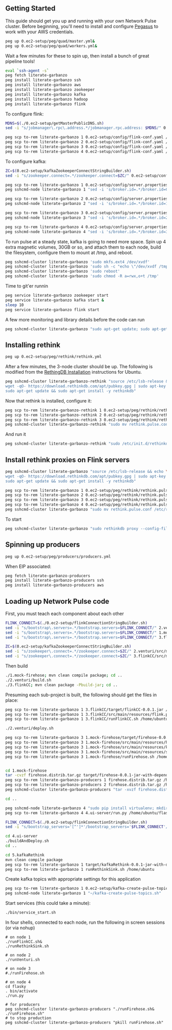 ## Getting Started

This guide should get you up and running with your own Network Pulse
cluster. Before beginning, you'll need to install and configure
[Pegasus][pegasus] to work with your AWS credentials.


```bash
peg up 0.ec2-setup/peg/quad/master.yml&
peg up 0.ec2-setup/peg/quad/workers.yml&
```

Wait a few minutes for these to spin up, then install a bunch of great pipeline tools!

```bash
eval `ssh-agent -s`
peg fetch literate-garbanzo
peg install literate-garbanzo ssh
peg install literate-garbanzo aws
peg install literate-garbanzo zookeeper
peg install literate-garbanzo kafka
peg install literate-garbanzo hadoop
peg install literate-garbanzo flink
```

To configure flink:

```bash
MDNS=$(./0.ec2-setup/getMasterPublicDNS.sh)
sed -i "s/jobmanager\.rpc\.address.*/jobmanager.rpc.address: $MDNS/" 0.ec2-setup/config/flink-conf.yaml

peg scp to-rem literate-garbanzo 1 0.ec2-setup/config/flink-conf.yaml /usr/local/flink/conf/
peg scp to-rem literate-garbanzo 2 0.ec2-setup/config/flink-conf.yaml /usr/local/flink/conf/
peg scp to-rem literate-garbanzo 3 0.ec2-setup/config/flink-conf.yaml /usr/local/flink/conf/
peg scp to-rem literate-garbanzo 4 0.ec2-setup/config/flink-conf.yaml /usr/local/flink/conf/

```

To configure kafka:

```bash
ZC=$(0.ec2-setup/kafkaZookeeperConnectStringBuilder.sh)
sed -i "s/zookeeper.connect=.*/zookeeper.connect=$ZC/" 0.ec2-setup/config/server.properties

peg scp to-rem literate-garbanzo 1 0.ec2-setup/config/server.properties /usr/local/kafka/config/
peg sshcmd-node literate-garbanzo 1 "sed -i 's/broker.id=.*/broker.id=0/' /usr/local/kafka/config/server.properties"

peg scp to-rem literate-garbanzo 2 0.ec2-setup/config/server.properties /usr/local/kafka/config/
peg sshcmd-node literate-garbanzo 2 "sed -i 's/broker.id=.*/broker.id=1/' /usr/local/kafka/config/server.properties"

peg scp to-rem literate-garbanzo 3 0.ec2-setup/config/server.properties /usr/local/kafka/config/
peg sshcmd-node literate-garbanzo 3 "sed -i 's/broker.id=.*/broker.id=2/' /usr/local/kafka/config/server.properties"

peg scp to-rem literate-garbanzo 4 0.ec2-setup/config/server.properties /usr/local/kafka/config/
peg sshcmd-node literate-garbanzo 4 "sed -i 's/broker.id=.*/broker.id=3/' /usr/local/kafka/config/server.properties"
```

To run pulse at a steady state, kafka is going to need more space. Spin up 4 extra magnetic volumes, 30GB or so, and attach them to each node, build the filesystem, configure them to mount at /tmp, and reboot.

```bash
peg sshcmd-cluster literate-garbanzo 'sudo mkfs.ext4 /dev/xvdf'
peg sshcmd-cluster literate-garbanzo 'sudo sh -c "echo \"/dev/xvdf /tmp ext4 rw,noexec,nosuid,nodev,nofail,nobootwait,commet=cloudconfig 0 2\" >> /etc/fstab"'
peg sshcmd-cluster literate-garbanzo 'sudo reboot'
peg sshcmd-cluster literate-garbanzo 'sudo chmod -R a=rwx,o+t /tmp'
```


Time to git'er runnin

```bash
peg service literate-garbanzo zookeeper start
peg service literate-garbanzo kafka start &
sleep 10
peg service literate-garbanzo flink start
```

A few more monitoring and library details before the code can run

```bash
peg sshcmd-cluster literate-garbanzo "sudo apt-get update; sudo apt-get install -y nmon openjdk-8-jdk"
```


## Installing rethink

```bash
peg up 0.ec2-setup/peg/rethink/rethink.yml
```

After a few minutes, the 3-node cluster should be up. The following is modified from the [RethingDB Installation](https://rethinkdb.com/docs/install/ubuntu/) instructions for Ubuntu.

```bash
peg sshcmd-cluster literate-garbanzo-rethink "source /etc/lsb-release && echo \"deb http://download.rethinkdb.com/apt \$DISTRIB_CODENAME main\" | sudo tee /etc/apt/sources.list.d/rethinkdb.list && \
wget -qO- https://download.rethinkdb.com/apt/pubkey.gpg | sudo apt-key add - && \
sudo apt-get update && sudo apt-get install -y rethinkdb"
```

Now that rethink is installed, configure it:

```bash
peg scp to-rem literate-garbanzo-rethink 1 0.ec2-setup/peg/rethink/rethink.pulse.conf /home/ubuntu/
peg scp to-rem literate-garbanzo-rethink 2 0.ec2-setup/peg/rethink/rethink.pulse.conf /home/ubuntu/
peg scp to-rem literate-garbanzo-rethink 3 0.ec2-setup/peg/rethink/rethink.pulse.conf /home/ubuntu/
peg sshcmd-cluster literate-garbanzo-rethink "sudo mv rethink.pulse.conf /etc/rethinkdb/instances.d/"
```

And run it

```bash
peg sshcmd-cluster literate-garbanzo-rethink "sudo /etc/init.d/rethinkdb start"
```


## Install rethink proxies on Flink servers

```bash
peg sshcmd-cluster literate-garbanzo "source /etc/lsb-release && echo \"deb http://download.rethinkdb.com/apt \$DISTRIB_CODENAME main\" | sudo tee /etc/apt/sources.list.d/rethinkdb.list && \
wget -qO- https://download.rethinkdb.com/apt/pubkey.gpg | sudo apt-key add - && \
sudo apt-get update && sudo apt-get install -y rethinkdb"
```

```bash
peg scp to-rem literate-garbanzo 1 0.ec2-setup/peg/rethink/rethink.pulse.conf /home/ubuntu/
peg scp to-rem literate-garbanzo 2 0.ec2-setup/peg/rethink/rethink.pulse.conf /home/ubuntu/
peg scp to-rem literate-garbanzo 3 0.ec2-setup/peg/rethink/rethink.pulse.conf /home/ubuntu/
peg scp to-rem literate-garbanzo 4 0.ec2-setup/peg/rethink/rethink.pulse.conf /home/ubuntu/
peg sshcmd-cluster literate-garbanzo "sudo mv rethink.pulse.conf /etc/rethinkdb/instances.d/"
```

To start 
```bash
peg sshcmd-cluster literate-garbanzo "sudo rethinkdb proxy --config-file /etc/rethinkdb/instances.d/rethink.pulse.conf --log-file /tmp/rethink.log &"
```


## Spinning up producers

```bash
peg up 0.ec2-setup/peg/producers/producers.yml
```

When EIP associated:

```bash
peg fetch literate-garbanzo-producers
peg install literate-garbanzo-producers ssh
peg install literate-garbanzo-producers aws
```



## Loading up Network Pulse code

First, you must teach each component about each other

```bash
FLINK_CONNECT=$(./0.ec2-setup/flinkConnectionStringBuilder.sh)
sed -i "s/bootstrap\.servers=.*/bootstrap.servers=$FLINK_CONNECT/" 2.venturi/src/main/resources/kafka.properties
sed -i "s/bootstrap\.servers=.*/bootstrap.servers=$FLINK_CONNECT/" 1.mock-firehose/src/main/resources/kafka.properties
sed -i "s/bootstrap\.servers=.*/bootstrap.servers=$FLINK_CONNECT/" 3.flinkCC/src/main/resources/flink.properties

ZC=$(0.ec2-setup/kafkaZookeeperConnectStringBuilder.sh)
sed -i "s/zookeeper\.connect=.*/zookeeper.connect=$ZC/" 2.venturi/src/main/resources/kafka.properties
sed -i "s/zookeeper\.connect=.*/zookeeper.connect=$ZC/" 3.flinkCC/src/main/resources/flink.properties

```

Then build

```bash
./1.mock-firehose; mvn clean compile package; cd ..
./2.venturi/build.sh
./3.flinkCC; mvn clean package -Pbuild-jar; cd ..
```

Presuming each sub-project is built, the following should get the files in place:

```bash
peg scp to-rem literate-garbanzo 1 3.flinkCC/target/flinkCC-0.0.1.jar /home/ubuntu
peg scp to-rem literate-garbanzo 1 3.flinkCC/src/main/resources/flink.properties /home/ubuntu
peg scp to-rem literate-garbanzo 1 3.flinkCC/runFlinkCC.sh /home/ubuntu

./2.venturi/deploy.sh

peg scp to-rem literate-garbanzo 3 1.mock-firehose/target/firehose-0.0.1-jar-with-dependencies.jar /home/ubuntu
peg scp to-rem literate-garbanzo 3 1.mock-firehose/src/main/resources/hose.properties /home/ubuntu
peg scp to-rem literate-garbanzo 3 1.mock-firehose/src/main/resources/kafka.properties /home/ubuntu
peg scp to-rem literate-garbanzo 3 1.mock-firehose/src/main/resources/s3files.txt /home/ubuntu
peg scp to-rem literate-garbanzo 3 1.mock-firehose/runFirehose.sh /home/ubuntu


cd 1.mock-firehose
tar -cvzf firehose.distrib.tar.gz target/firehose-0.0.1-jar-with-dependencies.jar src/main/resources/*.properties src/main/resources/s3files.txt runFirehose.sh
peg scp to-rem literate-garbanzo-producers 1 firehose.distrib.tar.gz /home/ubuntu
peg scp to-rem literate-garbanzo-producers 2 firehose.distrib.tar.gz /home/ubuntu
peg sshcmd-cluster literate-garbanzo-producers "tar -xvzf firehose.distrib.tar.gz; mv target/* src/main/resources/* .; rm -r target src"

cd ..

peg sshcmd-node literate-garbanzo 4 "sudo pip install virtualenv; mkdir ~/flasky; cd flasky; virtualenv ."
peg scp to-rem literate-garbanzo 4 4.ui-server/run.py /home/ubuntu/flasky

FLINK_CONNECT=$(./0.ec2-setup/flinkConnectionStringBuilder.sh)
sed -i "s/bootstrap_servers='[^']*'/bootstrap_servers='$FLINK_CONNECT'/" 4.ui-server/uiserver/__init__.py

cd 4.ui-server
./buildAndDeploy.sh
cd ..

cd 5.kafkaRethink
mvn clean compile package
peg scp to-rem literate-garbanzo 1 target/kafkaRethink-0.0.1-jar-with-dependencies.jar /home/ubuntu
peg scp to-rem literate-garbanzo 1 runRethinkSink.sh /home/ubuntu
```

Create kafka topics with appropriate settings for this application

```bash
peg scp to-rem literate-garbanzo 1 0.ec2-setup/kafka-create-pulse-topics.sh /home/ubuntu/
peg sshcmd-node literate-garbanzo 1 "~/kafka-create-pulse-topics.sh"

```

Start services (this could take a minute):

```bash
./bin/service_start.sh
```

In four shells, connected to each node, run the following in screen sessions (or via nohup)
```
# on node 1
./runFlinkCC.sh&
./runRethinkSink.sh

# on node 2
./runVenturi.sh

# on node 3
#./runFirehose.sh

# on node 4
cd flasky
. bin/activate
./run.py

# for producers
peg sshcmd-cluster literate-garbanzo-producers "./runFirehose.sh& ./runFirehose.sh"
# to stop production
peg sshcmd-cluster literate-garbanzo-producers "pkill runFirehose.sh"


```


[pegasus]: https://github.com/insightdatascience/pegasus
